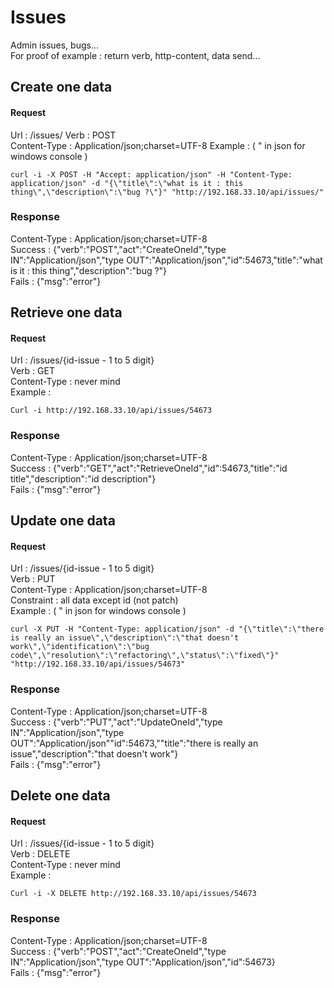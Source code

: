 # Issues

Admin issues, bugs...  
For proof of example : return verb, http-content, data send...

## Create one data

#### Request
UrI : /issues/ 
Verb : POST  
Content-Type : Application/json;charset=UTF-8 
Example :  ( \" in json for windows console )

    curl -i -X POST -H "Accept: application/json" -H "Content-Type: application/json" -d "{\"title\":\"what is it : this thing\",\"description\":\"bug ?\"}" "http://192.168.33.10/api/issues/"

### Response
Content-Type : Application/json;charset=UTF-8   
Success : {"verb":"POST","act":"CreateOneId","type IN":"Application/json","type OUT":"Application/json","id":54673,"title":"what is it : this thing\","description":"bug ?"}  
Fails : {"msg":"error"}  


## Retrieve one data

#### Request
UrI : /issues/{id-issue - 1 to 5 digit}  
Verb : GET  
Content-Type : never mind  
Example :  

    Curl -i http://192.168.33.10/api/issues/54673

### Response
Content-Type : Application/json;charset=UTF-8   
Success : {"verb":"GET","act":"RetrieveOneId","id":54673,"title":"id title","description":"id description"}  
Fails : {"msg":"error"}  

## Update one data

#### Request
UrI : /issues/{id-issue - 1 to 5 digit}  
Verb : PUT  
Content-Type : Application/json;charset=UTF-8   
Constraint : all data except id (not patch)   
Example : ( \" in json for windows console )
 
    curl -X PUT -H "Content-Type: application/json" -d "{\"title\":\"there is really an issue\",\"description\":\"that doesn't work\",\"identification\":\"bug code\",\"resolution\":\"refactoring\",\"status\":\"fixed\"}"   
	"http://192.168.33.10/api/issues/54673"

### Response
Content-Type : Application/json;charset=UTF-8   
Success : {"verb":"PUT","act":"UpdateOneId","type IN":"Application/json","type OUT":"Application/json""id":54673,""title":"there is really an issue","description":"that doesn't work"}  
Fails : {"msg":"error"}  

## Delete one data

#### Request
UrI : /issues/{id-issue - 1 to 5 digit}  
Verb : DELETE  
Content-Type : never mind  
Example : 
 
	Curl -i -X DELETE http://192.168.33.10/api/issues/54673

### Response
Content-Type : Application/json;charset=UTF-8   
Success : {"verb":"POST","act":"CreateOneId","type IN":"Application/json","type OUT":"Application/json","id":54673}  
Fails : {"msg":"error"}  